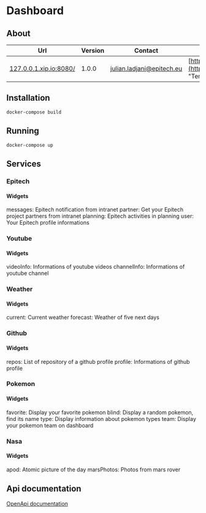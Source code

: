 
# Dashboard

## About
| Url                                                               | Version | Contact                                                                       | Terms of Service                                                        | License                                                                 |
| ----------------------------------------------------------------- | ------- | ----------------------------------------------------------------------------- | ----------------------------------------------------------------------- | ----------------------------------------------------------------------- |
| [127.0.0.1.xip.io:8080/](http://127.0.0.1.xip.io:8080/ "API url") | 1.0.0   | [julian.ladjani@epitech.eu](mailto:julian.ladjani@epitech.eu "Contact Email") | [http://swagger.io/terms/](http://swagger.io/terms/ "Terms of Service") | [Apache 2.0](http://www.apache.org/licenses/LICENSE-2.0.html "License") |


## Installation

    docker-compose build

## Running

    docker-compose up
  
## Services
### Epitech 
#### Widgets
messages: Epitech notification from intranet
partner: Get your Epitech project partners from intranet
planning: Epitech activities in planning
user: Your Epitech profile informations

### Youtube
#### Widgets
videoInfo: Informations of youtube videos
channelInfo: Informations of youtube channel

### Weather
#### Widgets
current: Current weather
forecast: Weather of five next days

### Github
#### Widgets
repos: List of repository of a github profile
profile: Informations of github profile

### Pokemon
#### Widgets
favorite: Display your favorite pokemon
blind: Display a random pokemon, find its name
type: Display information about pokemon types
team: Display your pokemon team on dashboard

### Nasa
#### Widgets
apod: Atomic picture of the day
marsPhotos: Photos from mars rover

## Api documentation

[OpenApi documentation](https://app.swaggerhub.com/apis-docs/julian9/dashboard/1.0.0)

